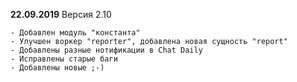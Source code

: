 **22.09.2019** Версия 2.10
    
    - Добавлен модуль "константа"
    - Улучшен воркер "reporter", добавлена новая сущность "report"
    - Добавлены разные нотификации в Chat Daily
    - Исправлены старые баги
    - Добавлены новые ;-)

